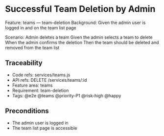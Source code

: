 # Successful Team Deletion by Admin
Feature: teams — team-deletion
  Background:
    Given the admin user is logged in and on the team list page

  Scenario: Admin deletes a team
    Given the admin selects a team to delete
    When the admin confirms the deletion
    Then the team should be deleted and removed from the team list

## Traceability
- Code refs: services/teams.js
- API refs: DELETE /services/teams/:id
- Feature area: teams
- Requirement: team-deletion
- Tags: @e2e @teams @priority-P1 @risk-high @happy

## Preconditions
- The admin user is logged in
- The team list page is accessible
